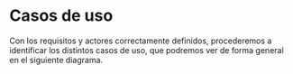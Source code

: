 # Casos de uso

Con los requisitos y actores correctamente definidos, procederemos a identificar los distintos casos de uso, que podremos ver de forma general en el siguiente diagrama.


